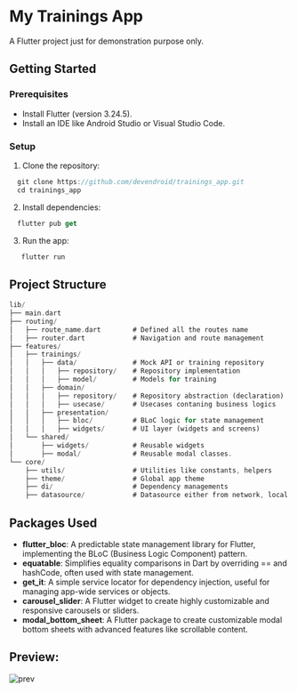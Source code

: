 # My Trainings App

A Flutter project just for demonstration purpose only.

## Getting Started

### Prerequisites
- Install Flutter (version 3.24.5).
- Install an IDE like Android Studio or Visual Studio Code.

### Setup

1. Clone the repository:
```dart
  git clone https://github.com/devendroid/trainings_app.git
  cd trainings_app
```

2. Install dependencies:

```dart
  flutter pub get
```

3. Run the app:

```dart
   flutter run
```

## Project Structure
```dart
lib/
├── main.dart
├── routing/
│   ├── route_name.dart        # Defined all the routes name
│   ├── router.dart            # Navigation and route management
├── features/  
│   ├── trainings/  
│   │   ├── data/              # Mock API or training repository
│   │   │   ├── repository/    # Repository implementation
│   │   │   ├── model/         # Models for training
│   │   ├── domain/            
│   │   │   ├── repository/    # Repository abstraction (declaration)
│   │   │   ├── usecase/       # Usecases contaning business logics
│   │   ├── presentation/      
│   │   │   ├── bloc/          # BLoC logic for state management
│   │   │   ├── widgets/       # UI layer (widgets and screens)
│   └── shared/  
│       ├── widgets/           # Reusable widgets
│       ├── modal/             # Reusable modal classes.
└── core/  
    ├── utils/                 # Utilities like constants, helpers
    ├── theme/                 # Global app theme
    ├── di/                    # Dependency managements 
    ├── datasource/            # Datasource either from network, local or mock
```

## Packages Used
* **flutter_bloc**: A predictable state management library for Flutter, implementing the BLoC (Business Logic Component) pattern.
* **equatable**: Simplifies equality comparisons in Dart by overriding == and hashCode, often used with state management.
* **get_it**: A simple service locator for dependency injection, useful for managing app-wide services or objects.
* **carousel_slider**: A Flutter widget to create highly customizable and responsive carousels or sliders.
* **modal_bottom_sheet**: A Flutter package to create customizable modal bottom sheets with advanced features like scrollable content.

## Preview:
![prev](https://github.com/devendroid/trainings_app/blob/main/media/prev.gif)
